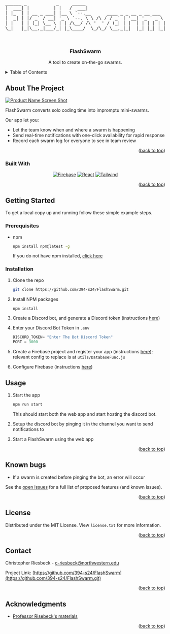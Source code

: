 <!-- Improved compatibility of back to top link: See: https://github.com/othneildrew/Best-README-Template/pull/73 -->
<a name="readme-top"></a>

<!-- PROJECT SHIELDS -->
<!--
*** I'm using markdown "reference style" links for readability.
*** Reference links are enclosed in brackets [ ] instead of parentheses ( ).
*** See the bottom of this document for the declaration of the reference variables
*** for contributors-url, forks-url, etc. This is an optional, concise syntax you may use.
*** https://www.markdownguide.org/basic-syntax/#reference-style-links
-->

<!-- PROJECT LOGO -->
<br />
<div align="center">
  <pre>
______ _           _     _____                              
|  ___| |         | |   /  ___|                             
| |_  | | __ _ ___| |__ \ `--.__      ____ _ _ __ _ __ ___  
|  _| | |/ _` / __| '_ \ `--. \ \ /\ / / _` | '__| '_ ` _ \ 
| |   | | (_| \__ \ | | /\__/ /\ '  ' / (_| | |  | | | | | |
\_|   |_|\__,_|___/_| |_\____/  \_/\_/ \__,_|_|  |_| |_| |_|
                                                            
  </pre>

  <h3 align="center">FlashSwarm</h3>

  <p align="center">
    A tool to create on-the-go swarms.
  </p>
</div>



<!-- TABLE OF CONTENTS -->
<details>
  <summary>Table of Contents</summary>
  <ol>
    <li>
      <a href="#about-the-project">About The Project</a>
      <ul>
        <li><a href="#built-with">Built With</a></li>
      </ul>
    </li>
    <li>
      <a href="#getting-started">Getting Started</a>
      <ul>
        <li><a href="#prerequisites">Prerequisites</a></li>
        <li><a href="#installation">Installation</a></li>
      </ul>
    </li>
    <li><a href="#usage">Usage</a></li>
    <li><a href="#known-bugs">Known bugs</a></li>
    <li><a href="#contributing">Contributing</a></li>
    <li><a href="#license">License</a></li>
    <li><a href="#contact">Contact</a></li>
    <li><a href="#acknowledgments">Acknowledgments</a></li>
  </ol>
</details>



<!-- ABOUT THE PROJECT -->
## About The Project

[![Product Name Screen Shot][product-screenshot]](assets/bot.png)

FlashSwarm converts solo coding time into impromptu mini-swarms.

Our app let you:
* Let the team know when and where a swarm is happening
* Send real-time notifications with one-click availability for rapid response
* Record each swarm log for everyone to see in team review

<p align="right">(<a href="#readme-top">back to top</a>)</p>

### Built With
<div style="text-align: center;" markdown="1">

[![Firebase][Firebase.google.com]][firebase-url]
[![React][React.js]][React-url]
[![Tailwind][Tailwindcss.com]][tailwind-url]

</div>


<p align="right">(<a href="#readme-top">back to top</a>)</p>


<!-- GETTING STARTED -->
## Getting Started

To get a local copy up and running follow these simple example steps.

### Prerequisites

* npm
  ```sh
  npm install npm@latest -g
  ```
  <p align="left">
  If you do not have npm installed, 
  <a href="https://docs.npmjs.com/downloading-and-installing-node-js-and-npm">click here</a>
  </p>

### Installation

1. Clone the repo
   ```sh
   git clone https://github.com/394-s24/FlashSwarm.git
   ```
2. Install NPM packages
   ```sh
   npm install
   ```
3. Create a Discord bot, and generate a Discord token (instructions [here](https://www.writebots.com/discord-bot-token/))

4. Enter your Discord Bot Token in `.env`
   ```js
   DISCORD_TOKEN= "Enter The Bot Discord Token"
   PORT = 3000
   ```
5. Create a Firebase project and register your app (instructions [here](https://firebase.google.com/docs/web/setup#create-firebase-project-and-app)); relevant config to replace is at `utils/DatabaseFunc.js` 

6. Configure Firebase (instructions [here](https://firebase.google.com/docs/web/setup))

<!-- USAGE EXAMPLES -->
## Usage

1. Start the app
    ```sh
    npm run start
    ```
    This should start both the web app and start hosting the discord bot. 

2. Setup the discord bot by pinging it in the channel you want to send notifications to

3. Start a FlashSwarm using the web app

<p align="right">(<a href="#readme-top">back to top</a>)</p>

<!-- Known Bugs -->
## Known bugs 

- If a swarm is created before pinging the bot, an error will occur

See the [open issues](https://github.com/394-s24/FlashSwarm/issues) for a full list of proposed features (and known issues).

<p align="right">(<a href="#readme-top">back to top</a>)</p>


<!-- LICENSE -->
## License

Distributed under the MIT License. View `license.txt` for more information. 

<p align="right">(<a href="#readme-top">back to top</a>)</p>


<!-- CONTACT -->
## Contact

Christopher Riesbeck - c-riesbeck@northwestern.edu

Project Link: [https://github.com/394-s24/FlashSwarm](https://github.com/394-s24/FlashSwarm.git)

<p align="right">(<a href="#readme-top">back to top</a>)</p>



<!-- ACKNOWLEDGMENTS -->
## Acknowledgments

* [Professor Risebeck's materials](https://courses.cs.northwestern.edu/394/guides/overviews.php)

<p align="right">(<a href="#readme-top">back to top</a>)</p>



<!-- MARKDOWN LINKS & IMAGES -->
<!-- https://www.markdownguide.org/basic-syntax/#reference-style-links -->
[product-screenshot]: assets/bot.png
[React.js]: https://img.shields.io/badge/React-20232A?style=for-the-badge&logo=react&logoColor=61DAFB
[React-url]: https://reactjs.org/
[Tailwindcss.com]: https://img.shields.io/badge/Tailwind_CSS-38B2AC?style=for-the-badge&logo=tailwind-css&logoColor=white
[Tailwind-url]: https://tailwindcss.com
[Firebase.google.com]: https://img.shields.io/badge/firebase-a08021?style=for-the-badge&logo=firebase&logoColor=ffcd34
[firebase-url]: https://firebase.google.com/